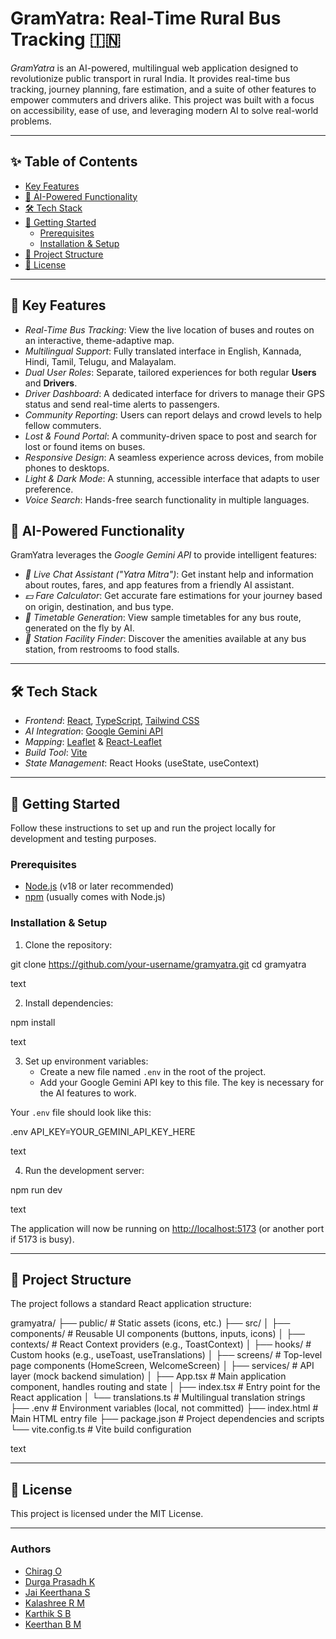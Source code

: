 # GramYatra: Real-Time Rural Bus Tracking 🇮🇳

*GramYatra* is an AI-powered, multilingual web application designed to revolutionize public transport in rural India. It provides real-time bus tracking, journey planning, fare estimation, and a suite of other features to empower commuters and drivers alike. This project was built with a focus on accessibility, ease of use, and leveraging modern AI to solve real-world problems.

---

## ✨ Table of Contents

- [Key Features](#-key-features)
- [🤖 AI-Powered Functionality](#-ai-powered-functionality)
- [🛠 Tech Stack](#-tech-stack)
- [🚀 Getting Started](#-getting-started)
  - [Prerequisites](#prerequisites)
  - [Installation & Setup](#installation--setup)
- [📁 Project Structure](#-project-structure)
- [📜 License](#-license)

---

## 🌟 Key Features

- *Real-Time Bus Tracking*: View the live location of buses and routes on an interactive, theme-adaptive map.
- *Multilingual Support*: Fully translated interface in English, Kannada, Hindi, Tamil, Telugu, and Malayalam.
- *Dual User Roles*: Separate, tailored experiences for both regular **Users** and **Drivers**.
- *Driver Dashboard*: A dedicated interface for drivers to manage their GPS status and send real-time alerts to passengers.
- *Community Reporting*: Users can report delays and crowd levels to help fellow commuters.
- *Lost & Found Portal*: A community-driven space to post and search for lost or found items on buses.
- *Responsive Design*: A seamless experience across devices, from mobile phones to desktops.
- *Light & Dark Mode*: A stunning, accessible interface that adapts to user preference.
- *Voice Search*: Hands-free search functionality in multiple languages.

## 🤖 AI-Powered Functionality

GramYatra leverages the *Google Gemini API* to provide intelligent features:

- *💬 Live Chat Assistant ("Yatra Mitra")*: Get instant help and information about routes, fares, and app features from a friendly AI assistant.
- *💵 Fare Calculator*: Get accurate fare estimations for your journey based on origin, destination, and bus type.
- *📅 Timetable Generation*: View sample timetables for any bus route, generated on the fly by AI.
- *🏢 Station Facility Finder*: Discover the amenities available at any bus station, from restrooms to food stalls.

---

## 🛠 Tech Stack

- *Frontend*: [React](https://reactjs.org/), [TypeScript](https://www.typescriptlang.org/), [Tailwind CSS](https://tailwindcss.com/)
- *AI Integration*: [Google Gemini API](https://ai.google.dev/)
- *Mapping*: [Leaflet](https://leafletjs.com/) & [React-Leaflet](https://react-leaflet.js.org/)
- *Build Tool*: [Vite](https://vitejs.dev/)
- *State Management*: React Hooks (useState, useContext)

---

## 🚀 Getting Started

Follow these instructions to set up and run the project locally for development and testing purposes.

### Prerequisites

- [Node.js](https://nodejs.org/) (v18 or later recommended)
- [npm](https://www.npmjs.com/) (usually comes with Node.js)

### Installation & Setup

1. Clone the repository:

git clone https://github.com/your-username/gramyatra.git
cd gramyatra

text

2. Install dependencies:

npm install

text

3. Set up environment variables:
   - Create a new file named `.env` in the root of the project.
   - Add your Google Gemini API key to this file. The key is necessary for the AI features to work.

Your `.env` file should look like this:

.env
API_KEY=YOUR_GEMINI_API_KEY_HERE

text

4. Run the development server:

npm run dev

text

The application will now be running on [http://localhost:5173](http://localhost:5173) (or another port if 5173 is busy).

---

## 📁 Project Structure

The project follows a standard React application structure:

gramyatra/
├── public/ # Static assets (icons, etc.)
├── src/
│ ├── components/ # Reusable UI components (buttons, inputs, icons)
│ ├── contexts/ # React Context providers (e.g., ToastContext)
│ ├── hooks/ # Custom hooks (e.g., useToast, useTranslations)
│ ├── screens/ # Top-level page components (HomeScreen, WelcomeScreen)
│ ├── services/ # API layer (mock backend simulation)
│ ├── App.tsx # Main application component, handles routing and state
│ ├── index.tsx # Entry point for the React application
│ └── translations.ts # Multilingual translation strings
├── .env # Environment variables (local, not committed)
├── index.html # Main HTML entry file
├── package.json # Project dependencies and scripts
└── vite.config.ts # Vite build configuration

text

---

## 📜 License

This project is licensed under the MIT License.

---

### Authors

- [Chirag O](https://github.com/Chirag-O2004)
- [Durga Prasadh K](https://github.com/KDurgaPrasad116)
- [Jai Keerthana S](https://github.com/JaiKeerthanaS)
- [Kalashree R M](https://github.com/KalashreeRM)
- [Karthik S B](https://github.com/Karthik_s)
- [Keerthan B M](https://github.com/Keerthan2024)
